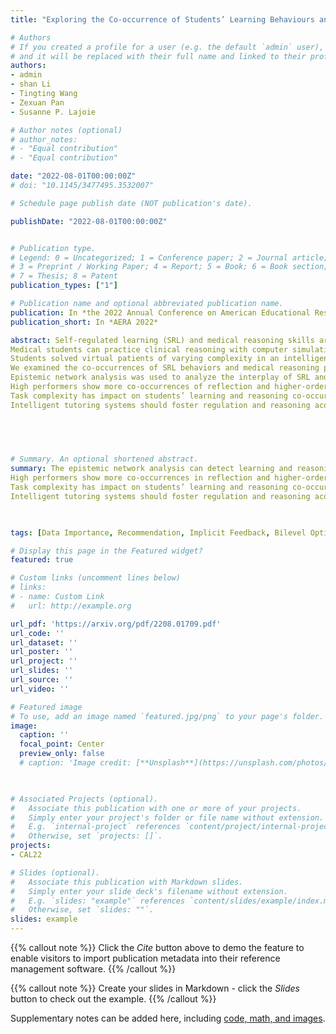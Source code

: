 ```yaml
---
title: "Exploring the Co-occurrence of Students’ Learning Behaviours and Reasoning Processes in an Intelligent Tutoring System: An Epistemic Network Analysis"

# Authors
# If you created a profile for a user (e.g. the default `admin` user), write the username (folder name) here 
# and it will be replaced with their full name and linked to their profile.
authors:
- admin
- shan Li
- Tingting Wang
- Zexuan Pan
- Susanne P. Lajoie

# Author notes (optional)
# author_notes:
# - "Equal contribution"
# - "Equal contribution"

date: "2022-08-01T00:00:00Z"
# doi: "10.1145/3477495.3532007"

# Schedule page publish date (NOT publication's date).

publishDate: "2022-08-01T00:00:00Z"


# Publication type.
# Legend: 0 = Uncategorized; 1 = Conference paper; 2 = Journal article;
# 3 = Preprint / Working Paper; 4 = Report; 5 = Book; 6 = Book section;
# 7 = Thesis; 8 = Patent
publication_types: ["1"]

# Publication name and optional abbreviated publication name.
publication: In *the 2022 Annual Conference on American Educational Research Association*
publication_short: In *AERA 2022*

abstract: Self-regulated learning (SRL) and medical reasoning skills are both crucial for diagnosing patients. 
Medical students can practice clinical reasoning with computer simulations.  
Students solved virtual patients of varying complexity in an intelligent tutoring system 
We examined the co-occurrences of SRL behaviors and medical reasoning process. 
Epistemic network analysis was used to analyze the interplay of SRL and medical reasoning. 
High performers show more co-occurrences of reflection and higher-order reasoning.
Task complexity has impact on students’ learning and reasoning co-occurrences. 
Intelligent tutoring systems should foster regulation and reasoning acquisition.    

   

 

# Summary. An optional shortened abstract.
summary: The epistemic network analysis can detect learning and reasoning co-occurrences. 
High performers show more co-occurrences in reflection and higher-order reasoning.  
Task complexity has impact on students’ learning and reasoning co-occurrences. 
Intelligent tutoring systems should foster regulation and reasoning acquisition.    

  

tags: [Data Importance, Recommendation, Implicit Feedback, Bilevel Optimization]

# Display this page in the Featured widget?
featured: true

# Custom links (uncomment lines below)
# links:
# - name: Custom Link
#   url: http://example.org

url_pdf: 'https://arxiv.org/pdf/2208.01709.pdf'
url_code: ''
url_dataset: ''
url_poster: ''
url_project: ''
url_slides: ''
url_source: ''
url_video: ''

# Featured image
# To use, add an image named `featured.jpg/png` to your page's folder. 
image:
  caption: ''
  focal_point: Center
  preview_only: false
  # caption: 'Image credit: [**Unsplash**](https://unsplash.com/photos/pLCdAaMFLTE)'
  


# Associated Projects (optional).
#   Associate this publication with one or more of your projects.
#   Simply enter your project's folder or file name without extension.
#   E.g. `internal-project` references `content/project/internal-project/index.md`.
#   Otherwise, set `projects: []`.
projects:
- CAL22

# Slides (optional).
#   Associate this publication with Markdown slides.
#   Simply enter your slide deck's filename without extension.
#   E.g. `slides: "example"` references `content/slides/example/index.md`.
#   Otherwise, set `slides: ""`.
slides: example
---
```


{{% callout note %}}
Click the *Cite* button above to demo the feature to enable visitors to import publication metadata into their reference management software.
{{% /callout %}}

{{% callout note %}}
Create your slides in Markdown - click the *Slides* button to check out the example.
{{% /callout %}}

Supplementary notes can be added here, including [code, math, and images](https://wowchemy.com/docs/writing-markdown-latex/).
